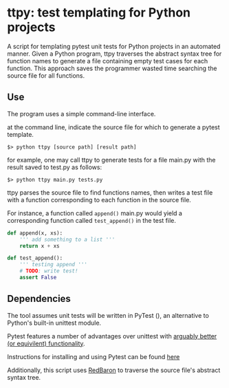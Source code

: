# ttpy: test templating for Python projects
A script for templating pytest unit tests for Python projects in an automated manner. Given a Python program, ttpy traverses the abstract syntax tree for function names to generate a file containing empty test cases for each function. This approach saves the programmer wasted time searching the source file for all functions.

## Use
The program uses a simple command-line interface.

at the command line, indicate the source file for which to generate a pytest template.

    $> python ttpy [source path] [result path]

for example, one may call ttpy to generate tests for a file main.py with the result saved to test.py as follows:

    $> python ttpy main.py tests.py

ttpy parses the source file to find functions names, then writes a test file with a function corresponding to each function in the source file.

For instance, a function called `append()` main.py would yield a corresponding function called `test_append()` in the test file.

```python
def append(x, xs):
    ''' add something to a list '''
    return x + xs
```

```python
def test_append():
    ''' testing append '''
    # TODO: write test!
    assert False
```
## Dependencies
The tool assumes unit tests will be written in PyTest (), an alternative to Python's built-in unittest module.

Pytest features a number of advantages over unittest with [arguably better (or equivilent) functionality](http://halfcooked.com/presentations/pyconau2013/why_I_use_pytest.html).

Instructions for installing and using Pytest can be found [here](http://doc.pytest.org/en/latest/getting-started.html)

Additionally, this script uses [RedBaron](https://github.com/PyCQA/redbaron) to traverse the source file's abstract syntax tree.
